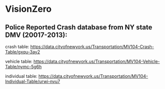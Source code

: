 # VisionZero
## Police Reported Crash database from NY state DMV (20017-2013): 

crash table: https://data.cityofnewyork.us/Transportation/MV104-Crash-Table/gxqu-3ay2

vehicle table: https://data.cityofnewyork.us/Transportation/MV104-Vehicle-Table/nymc-5g6h

individual table: https://data.cityofnewyork.us/Transportation/MV104-Individual-Table/urwi-nvu7

